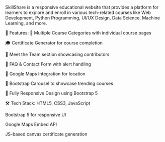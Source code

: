 SkillShare is a responsive educational website that provides a platform for learners to explore and enroll in various tech-related courses like Web Development, Python Programming, UI/UX Design, Data Science, Machine Learning, and more.

🔹 Features:
🧠 Multiple Course Categories with individual course pages

🎓 Certificate Generator for course completion

👥 Meet the Team section showcasing contributors

💬 FAQ & Contact Form with alert handling

📍 Google Maps Integration for location

🎠 Bootstrap Carousel to showcase trending courses

📱 Fully Responsive Design using Bootstrap 5

🛠️ Tech Stack:
HTML5, CSS3, JavaScript

Bootstrap 5 for responsive UI

Google Maps Embed API

JS-based canvas certificate generation
